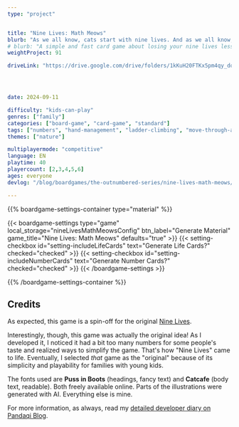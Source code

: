 ```yaml
---
type: "project"


title: "Nine Lives: Math Meows"
blurb: "As we all know, cats start with nine lives. And as we all know, being unable to play a card makes you lose a life. Don't lose them all!"
# blurb: "A simple and fast card game about losing your nine lives less quickly than all the other players."
weightProject: 91

driveLink: "https://drive.google.com/drive/folders/1kKuH20FTKx5pm4qy_dqdNgt79iDSJwYp"




date: 2024-09-11

difficulty: "kids-can-play"
genres: ["family"]
categories: ["board-game", "card-game", "standard"]
tags: ["numbers", "hand-management", "ladder-climbing", "move-through-all", "turn-based", "player-powers"]
themes: ["nature"]

multiplayermode: "competitive"
language: EN
playtime: 40
playercount: [2,3,4,5,6]
ages: everyone
devlog: "/blog/boardgames/the-outnumbered-series/nine-lives-math-meows/"

---
```


<div class="bg-cats"></div>





{{% boardgame-settings-container type="material" %}}

{{< boardgame-settings type="game" local_storage="nineLivesMathMeowsConfig" btn_label="Generate Material" game_title="Nine Lives: Math Meows" defaults="true" >}}
  {{< setting-checkbox id="setting-includeLifeCards" text="Generate Life Cards?" checked="checked" >}}
  {{< setting-checkbox id="setting-includeNumberCards" text="Generate Number Cards?" checked="checked" >}}
{{< /boardgame-settings >}}

{{% /boardgame-settings-container %}}

## Credits

As expected, this game is a spin-off for the original [Nine Lives](/the-outnumbered-series/count-to/nine-lives/).

Interestingly, though, this game was actually the original idea! As I developed it, I noticed it had a bit too many numbers for some people's taste and realized ways to simplify the game. That's how "Nine Lives" came to life. Eventually, I selected _that_ game as the "original" because of its simplicity and playability for families with young kids.

The fonts used are **Puss in Boots** (headings, fancy text) and **Catcafe** (body text, readable). Both freely available online. Parts of the illustrations were generated with AI. Everything else is mine.

For more information, as always, read my [detailed developer diary on Pandaqi Blog](/blog/boardgames/the-outnumbered-series/nine-lives-math-meows/).

